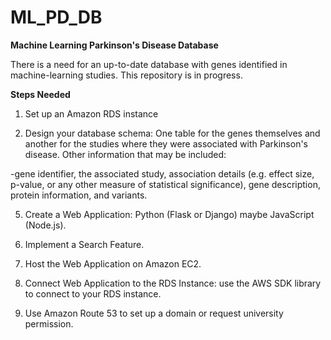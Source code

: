 # ML_PD_DB
**Machine Learning Parkinson's Disease Database**

There is a need for an up-to-date database with genes identified in machine-learning studies. This repository is in progress. 

**Steps Needed**
1. Set up an Amazon RDS instance

2. Design your database schema:
One table for the genes themselves and another for the studies where they were associated with Parkinson's disease. Other information that may be included:

-gene identifier, the associated study, association details (e.g. effect size, p-value, or any other measure of statistical significance), gene description, protein information, and variants. 

5. Create a Web Application: Python (Flask or Django) maybe JavaScript (Node.js). 

6. Implement a Search Feature.

7. Host the Web Application on Amazon EC2.
   
9. Connect Web Application to the RDS Instance: use the AWS SDK library to connect to your RDS instance.

9. Use Amazon Route 53 to set up a domain or request university permission. 
